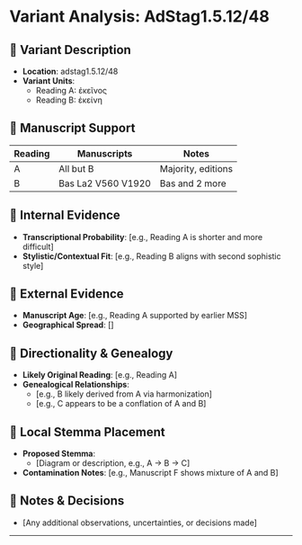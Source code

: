 # Variant Analysis: AdStag1.5.12/48

## 📌 Variant Description
- **Location**: adstag1.5.12/48
- **Variant Units**: 
  - Reading A: ἐκεῖνος
  - Reading B: ἐκείνη

## 🧬 Manuscript Support
| Reading | Manuscripts | Notes |
|--------|-------------|-------|
| A      | All but B | Majority, editions |
| B      | Bas La2 V560 V1920 | Bas and 2 more|

## 🧠 Internal Evidence
- **Transcriptional Probability**: [e.g., Reading A is shorter and more difficult]
- **Stylistic/Contextual Fit**: [e.g., Reading B aligns with second sophistic style]

## 🧭 External Evidence
- **Manuscript Age**: [e.g., Reading A supported by earlier MSS]
- **Geographical Spread**: []

## 🔄 Directionality & Genealogy
- **Likely Original Reading**: [e.g., Reading A]
- **Genealogical Relationships**:
  - [e.g., B likely derived from A via harmonization]
  - [e.g., C appears to be a conflation of A and B]

## 🌿 Local Stemma Placement
- **Proposed Stemma**:
  - [Diagram or description, e.g., A → B → C]
- **Contamination Notes**: [e.g., Manuscript F shows mixture of A and B]

## 📝 Notes & Decisions
- [Any additional observations, uncertainties, or decisions made]

---